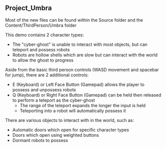 ## Project_Umbra

Most of the new files can be found within the Source folder and the Content/ThirdPerson/Umbra folder

This demo contains 2 character types:
 - The "cyber-ghost" is unable to interact with most objects, but can teleport and possess robots
 - Robots are hollow shells which are slow but can interact with the world to allow the ghost to progress

Aside from the basic third person controls (WASD movement and spacebar for jump), there are 2 additional controls:
 - E (Keyboard) or Left Face Button (Gamepad) allows the player to possess and unpossess robots
 - Q (Keyboard) or Right Face Button (Gamepad) can be held then released to perform a teleport as the cyber-ghost
    - The range of the teleport expands the longer the input is held
    - Teleporting into a robot will automatically possess it

There are various objects to interact with in the world, such as:
 - Automatic doors which open for specific character types
 - Doors which open using weighted buttons
 - Dormant robots to possess
